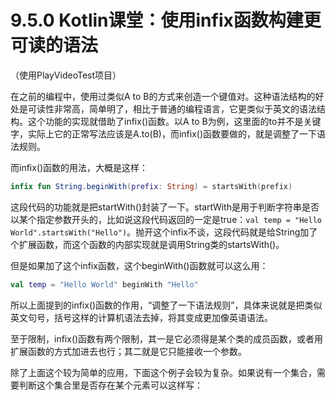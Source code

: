 # 9.5.0 Kotlin课堂：使用infix函数构建更可读的语法

（使用PlayVideoTest项目）

在之前的编程中，使用过类似A to B的方式来创造一个键值对。这种语法结构的好处是可读性非常高，简单明了，相比于普通的编程语言，它更类似于英文的语法结构。这个功能的实现就借助了infix()函数。以A to B为例，这里面的to并不是关键字，实际上它的正常写法应该是A.to(B)，而infix()函数要做的，就是调整了一下语法规则。

而infix()函数的用法，大概是这样：

```kotlin
infix fun String.beginWith(prefix: String) = startsWith(prefix)
```

这段代码的功能就是把startWith()封装了一下。startWith是用于判断字符串是否以某个指定参数开头的，比如说这段代码返回的一定是true：`val temp = "Hello World".startsWith("Hello")`。抛开这个infix不谈，这段代码就是给String加了个扩展函数，而这个函数的内部实现就是调用String类的startsWith()。

但是如果加了这个infix函数，这个beginWith()函数就可以这么用：

```kotlin
val temp = "Hello World" beginWith "Hello"
```

所以上面提到的infix()函数的作用，“调整了一下语法规则”，具体来说就是把类似英文句号，括号这样的计算机语法去掉，将其变成更加像英语语法。

至于限制，infix()函数有两个限制，其一是它必须得是某个类的成员函数，或者用扩展函数的方式加进去也行；其二就是它只能接收一个参数。

除了上面这个较为简单的应用，下面这个例子会较为复杂。如果说有一个集合，需要判断这个集合里是否存在某个元素可以这样写：
